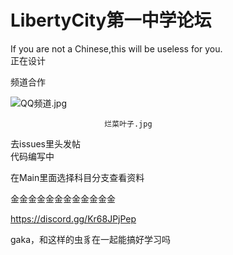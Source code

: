 # LibertyCity第一中学论坛

If you are not a Chinese,this will be useless for you.<br/>
正在设计<br/>

频道合作

![QQ频道.jpg](https://raw.githubusercontent.com/MouseKillerLK/LCYZSBBS/main/QQ%E9%A2%91%E9%81%93.jpg)

                         烂菜叶子.jpg

去issues里头发帖<br/>
代码编写中

在Main里面选择科目分支查看资料


金金金金金金金金金金金金

https://discord.gg/Kr68JPjPep


gaka，和这样的虫豸在一起能搞好学习吗
